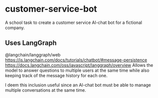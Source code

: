 # customer-service-bot

A school task to create a customer service AI-chat bot for a fictional company.

## Uses LangGraph

@langchain/langgraph/web
https://js.langchain.com/docs/tutorials/chatbot/#message-persistence
https://docs.langchain.com/oss/javascript/langgraph/overview
Allows the model to answer questions to multiple users at the same time while also keeping track of the message history for each one.

I deem this inclusion useful since an AI-chat bot must be able to manage multiple conversations at the same time.
